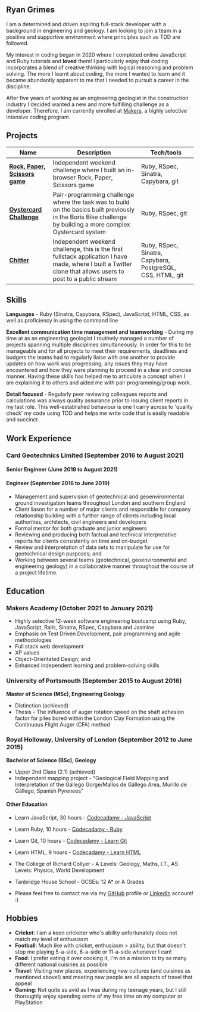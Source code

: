 ## Ryan Grimes

I am a determined and driven aspiring full-stack developer with a background in engineering and geology. I am looking to join a team in a positive and supportive environment where principles such as TDD are followed.

My interest in coding began in 2020 where I completed online JavaScript and Ruby tutorials and **loved** them! I particularly enjoy that coding incorporates a blend of creative thinking with logical reasoning and problem solving. The more I learnt about coding, the more I wanted to learn and it became abundantly apparent to me that I needed to pursuit a career in the discipline.

After five years of working as an engineering geologist in the construction industry I decided wanted a new and more fulfilling challenge as a developer. Therefore, I am currently enrolled at [Makers](https://makers.tech/), a highly selective intensive coding program.

## Projects

| Name                         | Description       | Tech/tools        |
| ---------------------------- | ----------------- | ----------------- |
| [**Rock, Paper, Scissors game**](https://github.com/RPGrimes/rps-challenge) | Independent weekend challenge where I built an in-browser Rock, Paper, Scissors game | Ruby, RSpec, Sinatra, Capybara, git  |
| [**Oystercard Challenge**](https://github.com/RPGrimes/Oystercard) | Pair-programming challenge where the task was to build on the basics built previously in the Boris Bike challenge by building a more complex Oystercard system | Ruby, RSpec, git |
| [**Chitter**](https://github.com/RPGrimes/chitter-challenge) | Independent weekend challenge, this is the first fullstack application I have made, where I built a Twitter clone that allows users to post to a public stream | Ruby, RSpec, Sinatra, Capybara, PostgreSQL, CSS, HTML, git  |


## Skills

**Languages** - Ruby (Sinatra, Capybara, RSpec), JavaScript, HTML, CSS, as well as proficiency in using the command line

**Excellent communication time management and teamworking** - During my time at as an engineering geologist I routinely managed a number of projects spanning multiple disciplines simultaneously. In order for this to be manageable and for all projects to meet their requirements, deadlines and budgets the teams had to regularly liaise with one another to provide updates on how work was progressing, any issues they may have encountered and how they were planning to proceed in a clear and concise manner. Having these skills has helped me to articulate a concept when I am explaining it to others and aided me with pair programming/group work.

**Detail focused** - Regularly peer reviewing colleagues reports and calculations was always quality assurance prior to issuing client reports in my last role. This well-established behaviour is one I carry across to 'quality check' my code using TDD and helps me write code that is easily readable and succinct.

## Work Experience

### Card Geotechnics Limited (September 2016 to August 2021)  
#### Senior Engineer (June 2019 to August 2021)
#### Engineer (September 2016 to June 2019)

- Management and supervision of geotechnical and geoenvironmental ground investigation teams throughout London and southern England
- Client liason for a number of major clients and responsible for company relationship building with a further range of clients including local authorities, architects, civil engineers and developers
- Formal mentor for both graduate and junior engineers
- Reviewing and producing both factual and technical interpretative reports for clients consistently on time and on-budget
- Review and interpretation of data sets to manipulate for use for geotechnical design purposes; and
- Working between several teams (geotechnical, geoenvironmental and engineering geology) in a collaborative manner throughout the course of a project lifetime.

## Education

### Makers Academy (October 2021 to January 2021)
- Highly selective 12-week software engineering bootcamp using Ruby, JavaScript, Rails, Sinatra, RSpec, Capybara and Jasmine
- Emphasis on Test Driven Development, pair programming and agile methodologies
- Full stack web development
- XP values
- Object-Orientated Design; and 
- Enhanced independent learning and problem-solving skills


### University of Portsmouth (September 2015 to August 2016)
**Master of Science (MSc), Engineering Geology**
- Distinction (achieved)
- Thesis - The influence of auger rotation speed on the shaft adhesion factor for piles bored within the London Clay Formation using the Continuous Flight Auger (CFA) method

### Royal Holloway, University of London (September 2012 to June 2015)
**Bachelor of Science (BSc), Geology**
- Upper 2nd Class (2.1) (achieved)
- Independent mapping project - "Geological Field Mapping and Interpretation of the Gállego Gorge/Mallos de Gállego Area, Murillo de Gállego, Spanish Pyrenees"

#### Other Education
- Learn JavaScript, 30 hours - [Codecadamy - JavaScript](https://www.codecademy.com/learn/introduction-to-javascript)
- Learn Ruby, 10 hours - [Codecadamy - Ruby](https://www.codecademy.com/learn/learn-ruby)
- Learn Git, 10 hours - [Codecadamy - Learn Git](https://www.codecademy.com/learn/learn-git)
- Learn HTML, 9 hours - [Codecadamy - Learn HTML](https://www.codecademy.com/learn/learn-html)
- The College of Richard Collyer - A Levels: Geology, Maths, I.T., AS Levels: Physics, World Development
- Tanbridge House School - GCSEs: 12 A* or A Grades

- Please feel free to contact me via my [GitHub](https://github.com/RPGrimes) profile or [LinkedIn](https://www.linkedin.com/in/ryanpgrimes/) account! :)

## Hobbies

- **Cricket**: I am a keen cricketer who's ability unfortunately does not match my level of enthusiasm
- **Football**: Much like with cricket, enthusiasm > ability, but that doesn't stop me playing 5-a-side, 6-a-side or 11-a-side whenever I can!
- **Food**: I prefer eating it over cooking it, I'm on a mission to try as many different national cuisines as possible
- **Travel**: Visiting new places, experiencing new cultures (and cuisines as mentioned above!) and meeting new people are all aspects of travel that appeal
- **Gaming**: Not quite as avid as I was during my teenage years, but I still thoroughly enjoy spending some of my free time on my computer or PlayStation
